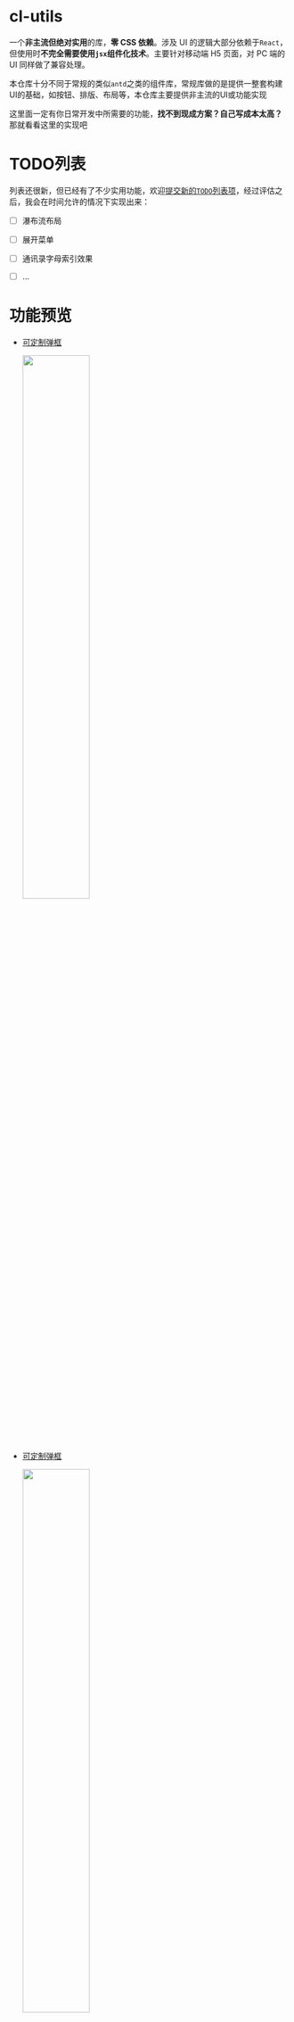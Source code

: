 # cl-utils

一个**非主流但绝对实用**的库，**零 CSS 依赖**。涉及 UI 的逻辑大部分依赖于`React`，但使用时**不完全需要使用`jsx`组件化技术**。主要针对移动端 H5 页面，对 PC 端的 UI 同样做了兼容处理。

本仓库十分不同于常规的类似`antd`之类的组件库，常规库做的是提供一整套构建UI的基础，如按钮、排版、布局等，本仓库主要提供非主流的UI或功能实现


这里面一定有你日常开发中所需要的功能，**找不到现成方案？自己写成本太高？** 那就看看这里的实现吧

# TODO列表

列表还很新，但已经有了不少实用功能，欢迎[提交新的`TODO`列表项](https://github.com/joye61/cl-utils/issues/new)，经过评估之后，我会在时间允许的情况下实现出来：

- [ ] 瀑布流布局
- [ ] 展开菜单
- [ ] 通讯录字母索引效果
- [ ] ...


# 功能预览

- [可定制弹框](./src/Likeit/README.md)

  <p>
    <img src="assets/likeit.gif" width="50%">
  </p>

- [可定制弹框](./src/Alert/README.md)

  <p>
    <img src="assets/alert-with-cancel.gif" width="50%">
  </p>

- [弹幕效果](./src/BulletScreen/README.md)

  <p>
    <img src="assets/bullet-screen.gif" width="50%">
  </p>

- [可响应元素](./src/Clickable/README.md)

  <p>
    <img src="assets/clickable.gif" width="50%">
  </p>

- [倒计时](./src/CountDown/README.md)

  <p>
    <img src="assets/countdown.gif" width="50%">
  </p>

- [纯JS加载](./src/Loading/README.md)

  <p>
    <img src="assets/helix-loading.gif" height="150">
    <img src="assets/wave-loading.gif" height="150">
  </p>


- [滚动公告](./src/RollingNotice/README.md)

  <p>
    <img src="assets/rolling-notice.gif" width="50%">
  </p>

- [防穿透滚动](./src/ScrollView/README.md)

  <p>
    <img src="assets/scroll.gif" width="50%">
  </p>

- [可定制Toast](./src/Toast/README.md)

  <p>
    <img src="assets/toast.gif" width="50%">
  </p>

- [自适应组件](./src/Normalize/README.md)

## 安装

```
npm install cl-utils
```

或

```
yarn add cl-utils
```

# ajax

```js
// 引入
import { ajax } from "cl-utils";
```

基于 [`axios`](https://github.com/axios/axios) 进行扩展，除了支持 `axios(config)` 的全部配置，还支持部分扩展参数：

```typescript
interface RequestLoadingOption extends LoadingOption<any> {
  // loading动画最小展示时长，默认1000ms
  minExistTime?: number;
}
interface RequestOption extends AxiosRequestConfig {
  // 是否展示loading动画，可以传递布尔值，也可以传递loading配置参数
  // LoadingOption 的参数选项参考Loading组件，默认: false
  loading?: RequestLoadingOption | boolean;
  // 是否在url参数后添加当前时间，禁用浏览器缓存。默认: false
  disableHttpCache?: boolean;
  // 将当前页面的URL参数透传到所有的Http请求中去
  transmitParam?: boolean;
  // 当当前页面hash的参数透传到所有的http请求中去
  transmitHashParam?: boolean;
}
```

示例：

```js
// 引入
import { is } from "cl-utils";
```

```javascript
// 1、显示默认loading动画
ajax({
  url: "https://example.com",
  loading: true,
  httpCache: true
});
// 2、配置loading动画
ajax({
  url: "https://example.com",
  loading: {
    minExistTime: 500, // 单位毫秒
    type: "helix" // 菊花loading
  },
  httpCache: true
});
```

# is

数据类型、环境等判断：

```typescript
declare const is: {
  android(): boolean;
  ios(): boolean;
  weixin(): boolean;
  QQ(): boolean;
  iphoneX(): boolean;
  touchable(): boolean;
  boolean: (value?: any) => value is boolean;
  element: (value?: any) => boolean;
  empty: (value?: any) => boolean;
  deepEqual: (value: any, other: any) => boolean;
  error: (value: any) => value is Error;
  function: (value: any) => value is (...args: any[]) => any;
  number: (value?: any) => value is number;
  plainObject: (value?: any) => boolean;
  string: (value?: any) => value is string;
  symbol: (value: any) => boolean;
  undefined: (value: any) => value is undefined;
  null: (value: any) => value is null;
};
```

# Ticker

```js
// 引入
import { Ticker } from "cl-utils";
```

基于 `requestAnimationFrame` 的简单滴答器，可以取代浏览器自带定时器

```ts
// Ticker 构造函数接受4个参数
/**
 * 单位都为毫秒
 * @param task 可以传递一个或者多个任务（任务列表）
 * @param interval 执行间隔，默认为0，代表以requestAnimationFrame的帧频执行
 * @param repeat 任务重复次数，默认为无限执行
 * @param delay 任务开始执行时的延迟时间，默认立即执行
 */
new Ticker(
  task: Task | Array<Task>,
  private interval: number = 0,
  private repeat: number = 0,
  private delay: number = 0
);
```

基于以上签名，Ticker可以取代大部分功能

```js
// 取代 setInterval()
new Ticker(()=>{}, 1000);
// 相当于
setInterval(()=>{}, 1000);

// 取代 setTimeout()
new Ticker(()=>{}, 5000, 1);
// 相当于
setTimeout(()=>{}, 5000);

// 只有一个参数相当于不断执行的requestAnimationFrame
new Ticker(()=>{
  // logic here
});
// 相当于
const frame = ()=>{
  requestAnimationFrame(frame);
  // logic here
}
requestAnimationFrame(frame);
```
